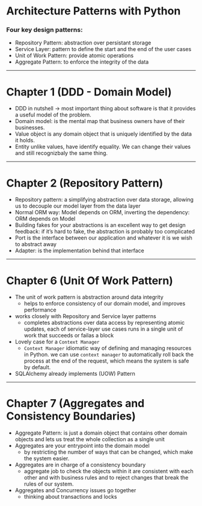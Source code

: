 # Architecture Patterns with Python 

### Four key design patterns:

- Repository Pattern: abstraction over persistant storage
- Service Layer: pattern to define the start and the end of the user cases
- Unit of Work Pattern: provide atomic operations
- Aggregate Pattern: to enforce the integrity of the data

__________________________________________________________________________

# Chapter 1 (DDD - Domain Model)

- DDD in nutshell -> most important thing about software is that it provides a useful model of the problem.
- Domain model: is the mental map that business owners have of their businesses.
- Value object is any domain object that is uniquely identified by the data it holds.
- Entity unlike values, have identify equality. We can change their values and still recognizbaly the same thing.

__________________________________________________________________________

# Chapter 2 (Repository Pattern)
- Repository pattern: a simplifying abstraction over data storage, allowing us to decouple our model layer from the data layer
- Normal ORM way: Model depends on ORM, inverting the dependency: ORM depends on Model
- Building fakes for your abstractions is an excellent way to get design feedback: if it’s hard to fake, the abstraction is probably too complicated
- Port is the interface between our application and whatever it is we wish to abstract away
- Adapter: is the implementation behind that interface 

_____________________________________________________________________________

# Chapter 6 (Unit Of Work Pattern)
- The unit of work pattern is abstraction around data integrity
    - helps to enforce consistency of our domain model, and improves performance
- works closely with Repository and Service layer patterns
    - completes abstractions over data access by representing atomic updates, each of service-layer use cases runs in a single unit of work that succeeds or failas a block
- Lovely case for a `Context Manager`
    - `Context Manager` idiomatic way of defining and managing resources in Python. we can use `context manager` to automatically roll back the process at the end of the request, which means the system is safe by default.
- SQLAlchemy already implements (UOW) Pattern 
_____________________________________________________________________________

# Chapter 7 (Aggregates and Consistency Boundaries)
- Aggregate Pattern: is just a domain object that contains other domain objects and lets us treat the whole collection as a single unit
- Aggregates are your entrypoint into the domain model
    - by restricting the number of ways that can be changed, which make the system easier.
- Aggregates are in charge of a consistency boundary
    - aggregate job to check the objects within it are consistent with each other and with business rules and to reject changes that break the rules of our system.
- Aggregates and Concurrency issues go together
    - thinking about transactions and locks
